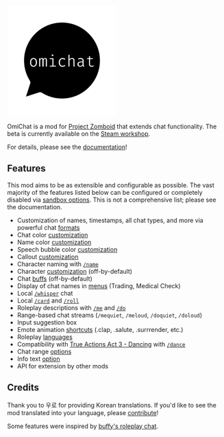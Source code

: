 <!-- ANCHOR: intro -->

<a href="https://github.com/omarkmu/pz-omichat">
<img src="./images/workshop/preview.png" width=256 height=256 />
</a>

OmiChat is a mod for [Project Zomboid](https://projectzomboid.com) that extends chat functionality.
The beta is currently available on the [Steam workshop](https://steamcommunity.com/sharedfiles/filedetails/?id=3040299907).

<!-- ANCHOR_END: intro -->

For details, please see the [documentation](https://omarkmu.github.io/pz-omichat)!

<!-- ANCHOR: content -->

## Features

This mod aims to be as extensible and configurable as possible.
The vast majority of the features listed below can be configured or completely disabled via [sandbox options](https://omarkmu.github.io/pz-omichat/sandbox-options).
This is not a comprehensive list; please see the documentation.

- Customization of names, timestamps, all chat types, and more via powerful chat [formats](https://omarkmu.github.io/pz-omichat/format-strings)
- Chat color [customization](https://omarkmu.github.io/pz-omichat/user-guide/chat-settings.md#color-customization)
- Name color [customization](https://omarkmu.github.io/pz-omichat/sandbox-options/basic-features.md#enablesetnamecolor)
- Speech bubble color [customization](https://omarkmu.github.io/pz-omichat/sandbox-options/basic-features.md#enablesetspeechcolor)
- Callout [customization](https://omarkmu.github.io/pz-omichat/sandbox-options/basic-features.md#enablecustomshouts)
- Character naming with [`/name`](https://omarkmu.github.io/pz-omichat/sandbox-options/basic-features.md#enablesetname)
- Character [customization](https://omarkmu.github.io/pz-omichat/sandbox-options/basic-features.md#enablecharactercustomization) (off-by-default)
- Chat [buffs](https://omarkmu.github.io/pz-omichat/sandbox-options/filters-predicates.md#predicateapplybuff) (off-by-default)
- Display of chat names in [menus](https://omarkmu.github.io/pz-omichat/sandbox-options/component-formats.md#formatmenuname) (Trading, Medical Check)
- Local [`/whisper`](https://omarkmu.github.io/pz-omichat/sandbox-options/chat-formats.md#chatformatwhisper) chat
- Local [`/card`](https://omarkmu.github.io/pz-omichat/sandbox-options/chat-formats.md#chatformatcard) and [`/roll`](https://omarkmu.github.io/pz-omichat/sandbox-options/chat-formats.md#chatformatroll)
- Roleplay descriptions with [`/me`](https://omarkmu.github.io/pz-omichat/sandbox-options/chat-formats.md#chatformatme) and [`/do`](https://omarkmu.github.io/pz-omichat/sandbox-options/chat-formats.md#chatformatdo)
- Range-based chat streams (`/mequiet`, `/meloud`, `/doquiet`, `/doloud`)
- Input suggestion box
- Emote animation [shortcuts](https://omarkmu.github.io/pz-omichat/user-guide/emote-shortcuts.md) (.clap, .salute, .surrrender, etc.)
- Roleplay [languages](https://omarkmu.github.io/pz-omichat/sandbox-options/languages.md)
- Compatibility with [True Actions Act 3 - Dancing](https://steamcommunity.com/sharedfiles/filedetails/?id=2648779556) with [`/dance`](https://omarkmu.github.io/pz-omichat/sandbox-options/compatibility-features.md#enablecompattad)
- Chat range [options](https://omarkmu.github.io/pz-omichat/sandbox-options/ranges.md)
- Info text [option](https://omarkmu.github.io/pz-omichat/sandbox-options/component-formats.md#formatinfo)
- API for extension by other mods

## Credits

Thank you to 우로 for providing Korean translations.
If you'd like to see the mod translated into your language, please [contribute](https://github.com/omarkmu/pz-omichat/blob/main/.github/CONTRIBUTING.md)!

Some features were inspired by [buffy's roleplay chat](https://steamcommunity.com/sharedfiles/filedetails/?id=2688851521).  

<!-- ANCHOR_END: content -->
